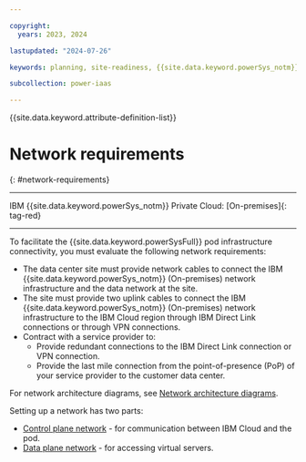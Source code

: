 ```yaml
---

copyright:
  years: 2023, 2024

lastupdated: "2024-07-26"

keywords: planning, site-readiness, {{site.data.keyword.powerSys_notm}} as a service, private cloud

subcollection: power-iaas

---
```


{{site.data.keyword.attribute-definition-list}}

# Network requirements
{: #network-requirements}

---

IBM {{site.data.keyword.powerSys_notm}} Private Cloud: [On-premises]{: tag-red}

---

To facilitate the {{site.data.keyword.powerSysFull}} pod infrastructure connectivity, you must evaluate the following network requirements:
* The data center site must provide network cables to connect the IBM {{site.data.keyword.powerSys_notm}} (On-premises) network infrastructure and the data network at the site.
* The site must provide two uplink cables to connect the IBM {{site.data.keyword.powerSys_notm}} (On-premises) network infrastructure to the IBM Cloud region through IBM Direct Link connections or through VPN connections.
* Contract with a service provider to:
    * Provide redundant connections to the IBM Direct Link connection or VPN connection.
    * Provide the last mile connection from the point-of-presence (PoP) of your service provider to the customer data center.  

For network architecture diagrams, see [Network architecture diagrams](/docs/power-iaas?topic=power-iaas-network-private-cloud#netwok-architecture-diagrams).

Setting up a network has two parts:
* [Control plane network](/docs/power-iaas?topic=power-iaas-network-private-cloud#control-plane-network) - for communication between IBM Cloud and the pod.
* [Data plane network](/docs/power-iaas?topic=power-iaas-network-private-cloud#data-plane-network) - for accessing virtual servers.


